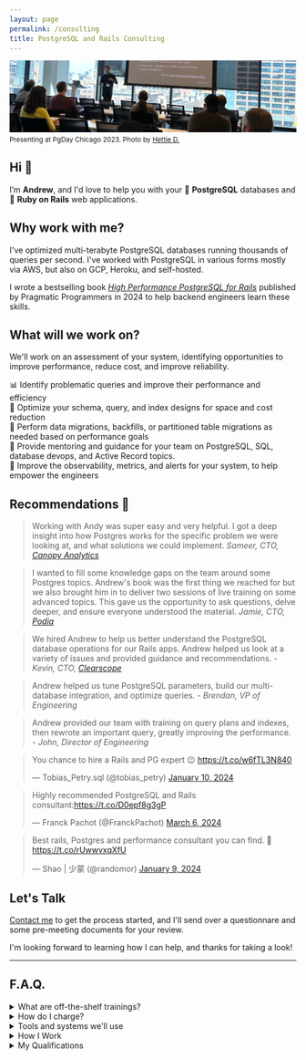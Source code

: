 ```yaml
---
layout: page
permalink: /consulting
title: PostgreSQL and Rails Consulting
---
```


![Andrew Atkinson presenting at PgDay Chicago 2023](/assets/images/pages/andy-pgday-chicago-2023.jpeg)
<small>Presenting at PgDay Chicago 2023. Photo by [Hettie D.](https://postgresql.life/post/henrietta_dombrovskaya/)</small>

## Hi 👋
I’m **Andrew**, and I'd love to help you with your 🐘 **PostgreSQL** databases and 💎 **Ruby on Rails** web applications.

## Why work with me?

I've optimized multi-terabyte PostgreSQL databases running thousands of queries per second. I've worked with PostgreSQL in various forms mostly via AWS, but also on GCP, Heroku, and self-hosted.

I wrote a bestselling book [*High Performance PostgreSQL for Rails*](https://pragprog.com/titles/aapsql/high-performance-postgresql-for-rails/) published by Pragmatic Programmers in 2024 to help backend engineers learn these skills.

## What will we work on?

We'll work on an assessment of your system, identifying opportunities to improve performance, reduce cost, and improve reliability.

📊 Identify problematic queries and improve their performance and efficiency<br/>
💾 Optimize your schema, query, and index designs for space and cost reduction<br/>
🐘 Perform data migrations, backfills, or partitioned table migrations as needed based on performance goals<br/>
👨 Provide mentoring and guidance for your team on PostgreSQL, SQL, database devops, and Active Record topics.<br/>
🔎 Improve the observability, metrics, and alerts for your system, to help empower the engineers


## Recommendations 🤝
> Working with Andy was super easy and very helpful. I got a deep insight into how Postgres works for the specific problem we were looking at, and what solutions we could implement.
<cite>Sameer, CTO, [Canopy Analytics](https://www.canopyanalytics.com)</cite>

> I wanted to fill some knowledge gaps on the team around some Postgres topics. Andrew's book was the first thing we reached for but we also brought him in to deliver two sessions of live training on some advanced topics. This gave us the opportunity to ask questions, delve deeper, and ensure everyone understood the material.
<cite>Jamie, CTO, [Podia](https://www.podia.com)</cite>

> We hired Andrew to help us better understand the PostgreSQL database operations for our Rails apps. Andrew helped us look at a variety of issues and provided guidance and recommendations.
<cite>- Kevin, CTO, [Clearscope](https://www.clearscope.io)</cite>

> Andrew helped us tune PostgreSQL parameters, build our multi-database integration, and optimize queries.
<cite>- Brendan, VP of Engineering</cite>

> Andrew provided our team with training on query plans and indexes, then rewrote an important query, greatly improving the performance.
<cite>- John, Director of Engineering</cite>

<blockquote class="twitter-tweet"><p lang="en" dir="ltr">You chance to hire a Rails and PG expert 😉 <a href="https://t.co/w6fTL3N840">https://t.co/w6fTL3N840</a></p>&mdash; Tobias_Petry.sql (@tobias_petry) <a href="https://twitter.com/tobias_petry/status/1745138817521066481?ref_src=twsrc%5Etfw">January 10, 2024</a></blockquote> <script async src="https://platform.twitter.com/widgets.js" charset="utf-8"></script>
<blockquote class="twitter-tweet"><p lang="en" dir="ltr">Highly recommended PostgreSQL and Rails consultant:<a href="https://t.co/D0epf8g3gP">https://t.co/D0epf8g3gP</a></p>&mdash; Franck Pachot (@FranckPachot) <a href="https://twitter.com/FranckPachot/status/1765481120756322313?ref_src=twsrc%5Etfw">March 6, 2024</a></blockquote> <script async src="https://platform.twitter.com/widgets.js" charset="utf-8"></script>
<blockquote class="twitter-tweet"><p lang="en" dir="ltr">Best rails, Postgres and performance consultant you can find. 🚀 <a href="https://t.co/rUwwvxqXfU">https://t.co/rUwwvxqXfU</a></p>&mdash; Shao | 少蒙 (@randomor) <a href="https://twitter.com/randomor/status/1744804349602304005?ref_src=twsrc%5Etfw">January 9, 2024</a></blockquote> <script async src="https://platform.twitter.com/widgets.js" charset="utf-8"></script>

## Let's Talk
[Contact me](/contact) to get the process started, and I'll send over a questionnare and some pre-meeting documents for your review.

I'm looking forward to learning how I can help, and thanks for taking a look!

---------------------


## F.A.Q.

<details>
<summary>What are off-the-shelf trainings?</summary>
<p>Currently I’ve got <strong>Indexing Like a Pro</strong> Part I and Part II, ready to deliver as a live session with slides and live coding for your team. Each part is one hour, plus an optional Q&A.</p>
</details>

<details>
<summary>How do I charge?</summary>
<p>I offer a flexible structure based on competitive rates.</p>
</details>

<details>
  <summary>Tools and systems we'll use</summary>
  <ul>
<li>I’ll need access to your databases or database observability tools (PgHero, PgAnalyze, Performance Insights, etc.). For databases, we can use a non-production instance or a read-replica, depending on your goals.</li>
<li>For code contributions, I’ll need access to your repositories, CI/CD system, and application observability tools (APM, exception tracking)</li>
  </ul>
</details>


<details>
<summary>How I Work</summary>
  <ul>
<li>I’ll provide a Consulting Agreement and we'll work on a Statement of Work</li>
<li>We can use Google Hangouts or equivalent tools for calls. I work in the US Central time zone.</li>
<li>We can use Slack, email, and Google Docs for async work and statuses</li>
  </ul>
</details>


<details>
<summary>My Qualifications</summary>
  <ul>
<li>More than 12 years experience with Ruby on Rails, most recently as a Staff Engineer (<a href="https://www.linkedin.com/in/andyatkinson/">LinkedIn profile</a>), at companies including Microsoft, Groupon, and various startups.</li>
<li>Author of the bestselling book 📚 <a href="https://pragprog.com/titles/aapsql/high-performance-postgresql-for-rails/">High Performance PostgreSQL for Rails</a>, published by Pragmatic Programmers in 2024.</li>
<li><a href="/speaking-opportunities">Presenter at PostgreSQL and Ruby on Rails conferences</a> including PGConf NYC, PGDay Chicago, and RailsConf 2022.</li>
<li>I’ve <a href="/blog/2023/08/17/postgresql-sfpug-table-partitioning-presentation">performed zero downtime online migrations in multi-terabyte PostgreSQL databases</a>, managing a dozen instances, with billions of rows.</li>
<li>I’ve worked on a Rails app serving 7500 requests/second (450K RPM) at an average response time of 35ms. I’ve <a href="/blog/2023/08/28/saas-for-developers-gwen-shapira-postgresql-rails">spoken about this experience</a> and presented on it at <a href="/blog/2021/12/06/pgconf-nyc-2021">PGConf NYC 2021</a>.</li>
</ul>
</details>
